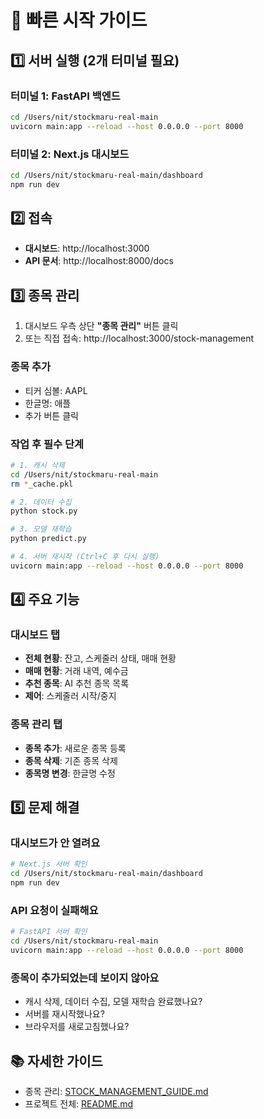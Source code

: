 # 🚀 빠른 시작 가이드

## 1️⃣ 서버 실행 (2개 터미널 필요)

### 터미널 1: FastAPI 백엔드
```bash
cd /Users/nit/stockmaru-real-main
uvicorn main:app --reload --host 0.0.0.0 --port 8000
```

### 터미널 2: Next.js 대시보드
```bash
cd /Users/nit/stockmaru-real-main/dashboard
npm run dev
```

## 2️⃣ 접속

- **대시보드**: http://localhost:3000
- **API 문서**: http://localhost:8000/docs

## 3️⃣ 종목 관리

1. 대시보드 우측 상단 **"종목 관리"** 버튼 클릭
2. 또는 직접 접속: http://localhost:3000/stock-management

### 종목 추가
- 티커 심볼: AAPL
- 한글명: 애플
- 추가 버튼 클릭

### 작업 후 필수 단계
```bash
# 1. 캐시 삭제
cd /Users/nit/stockmaru-real-main
rm *_cache.pkl

# 2. 데이터 수집
python stock.py

# 3. 모델 재학습
python predict.py

# 4. 서버 재시작 (Ctrl+C 후 다시 실행)
uvicorn main:app --reload --host 0.0.0.0 --port 8000
```

## 4️⃣ 주요 기능

### 대시보드 탭
- **전체 현황**: 잔고, 스케줄러 상태, 매매 현황
- **매매 현황**: 거래 내역, 예수금
- **추천 종목**: AI 추천 종목 목록
- **제어**: 스케줄러 시작/중지

### 종목 관리 탭
- **종목 추가**: 새로운 종목 등록
- **종목 삭제**: 기존 종목 삭제
- **종목명 변경**: 한글명 수정

## 5️⃣ 문제 해결

### 대시보드가 안 열려요
```bash
# Next.js 서버 확인
cd /Users/nit/stockmaru-real-main/dashboard
npm run dev
```

### API 요청이 실패해요
```bash
# FastAPI 서버 확인
cd /Users/nit/stockmaru-real-main
uvicorn main:app --reload --host 0.0.0.0 --port 8000
```

### 종목이 추가되었는데 보이지 않아요
- 캐시 삭제, 데이터 수집, 모델 재학습 완료했나요?
- 서버를 재시작했나요?
- 브라우저를 새로고침했나요?

## 📚 자세한 가이드

- 종목 관리: [STOCK_MANAGEMENT_GUIDE.md](./STOCK_MANAGEMENT_GUIDE.md)
- 프로젝트 전체: [README.md](./README.md)
